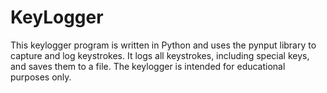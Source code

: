 # KeyLogger
This keylogger program is written in Python and uses the pynput library to capture and log keystrokes. It logs all keystrokes, including special keys, and saves them to a file. The keylogger is intended for educational purposes only.
